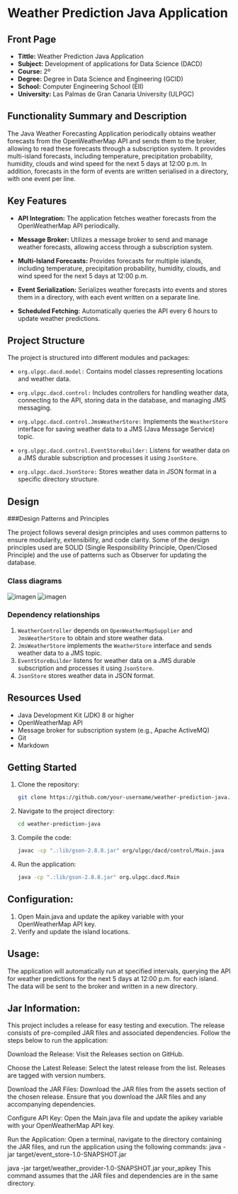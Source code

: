 # Weather Prediction Java Application

## Front Page

- **Tittle:** Weather Prediction Java Application
- **Subject:** Development of applications for Data Science (DACD)
- **Course:** 2º
- **Degree:** Degree in Data Science and Engineering (GCID)
- **School:** Computer Engineering School (EII)
- **University:** Las Palmas de Gran Canaria University (ULPGC)

## Functionality Summary and Description

The Java Weather Forecasting Application periodically obtains weather forecasts from the OpenWeatherMap API and sends them to the broker, allowing to read these forecasts through a subscription system. It provides multi-island forecasts, including temperature, precipitation probability, humidity, clouds and wind speed for the next 5 days at 12:00 p.m. In addition, forecasts in the form of events are written serialised in a directory, with one event per line.

## Key Features

- **API Integration:** The application fetches weather forecasts from the OpenWeatherMap API periodically.

- **Message Broker:** Utilizes a message broker to send and manage weather forecasts, allowing access through a subscription system.

- **Multi-Island Forecasts:** Provides forecasts for multiple islands, including temperature, precipitation probability, humidity, clouds, and wind speed for the next 5 days at 12:00 p.m.

- **Event Serialization:** Serializes weather forecasts into events and stores them in a directory, with each event written on a separate line.

- **Scheduled Fetching:** Automatically queries the API every 6 hours to update weather predictions.

## Project Structure

The project is structured into different modules and packages:

- `org.ulpgc.dacd.model:` Contains model classes representing locations and weather data.

- `org.ulpgc.dacd.control:` Includes controllers for handling weather data, connecting to the API, storing data in the database, and managing JMS messaging.

- `org.ulpgc.dacd.control.JmsWeatherStore:` Implements the `WeatherStore` interface for saving weather data to a JMS (Java Message Service) topic.

- `org.ulpgc.dacd.control.EventStoreBuilder:` Listens for weather data on a JMS durable subscription and processes it using `JsonStore`.

- `org.ulpgc.dacd.JsonStore:` Stores weather data in JSON format in a specific directory structure.

## Design

###Design Patterns and Principles

The project follows several design principles and uses common patterns to ensure modularity, extensibility, and code clarity. Some of the design principles used are SOLID (Single Responsibility Principle, Open/Closed Principle) and the use of patterns such as Observer for updating the database.

### Class diagrams
   ![imagen](https://github.com/danilp10/dacdFirstPractice/assets/97803190/ecdbd6f6-b626-46c8-8b65-fbf50bedb8d9)
   ![imagen](https://github.com/danilp10/dacdFirstPractice/assets/97803190/0ae0bfa4-afcb-40e3-9467-07c697eb8018)




### Dependency relationships

1. `WeatherController` depends on `OpenWeatherMapSupplier` and `JmsWeatherStore` to obtain and store weather data.
2. `JmsWeatherStore` implements the `WeatherStore` interface and sends weather data to a JMS topic.
3. `EventStoreBuilder` listens for weather data on a JMS durable subscription and processes it using `JsonStore`.
4. `JsonStore` stores weather data in JSON format.

## Resources Used

- Java Development Kit (JDK) 8 or higher
- OpenWeatherMap API
- Message broker for subscription system (e.g., Apache ActiveMQ)
- Git
- Markdown


## Getting Started

1. Clone the repository:

   ```bash
   git clone https://github.com/your-username/weather-prediction-java.git

2. Navigate to the project directory:

   ```bash
   cd weather-prediction-java

3. Compile the code:

   ```bash
   javac -cp ".:lib/gson-2.8.8.jar" org/ulpgc/dacd/control/Main.java

4. Run the application:

   ```bash
   java -cp ".:lib/gson-2.8.8.jar" org.ulpgc.dacd.Main

## Configuration:

1. Open Main.java and update the apikey variable with your OpenWeatherMap API key.
2. Verify and update the island locations.

## Usage:

The application will automatically run at specified intervals, querying the API for weather predictions for the next 5 days at 12:00 p.m. for each island. The data will be sent to the broker and written in a new directory.

## Jar Information:
This project includes a release for easy testing and execution. The release consists of pre-compiled JAR files and associated dependencies. Follow the steps below to run the application:

Download the Release: Visit the Releases section on GitHub.

Choose the Latest Release: Select the latest release from the list. Releases are tagged with version numbers.

Download the JAR Files: Download the JAR files from the assets section of the chosen release. Ensure that you download the JAR files and any accompanying dependencies.

Configure API Key: Open the Main.java file and update the apikey variable with your OpenWeatherMap API key.

Run the Application: Open a terminal, navigate to the directory containing the JAR files, and run the application using the following commands:
java -jar target/event_store-1.0-SNAPSHOT.jar

java -jar target/weather_provider-1.0-SNAPSHOT.jar your_apikey
This command assumes that the JAR files and dependencies are in the same directory.


